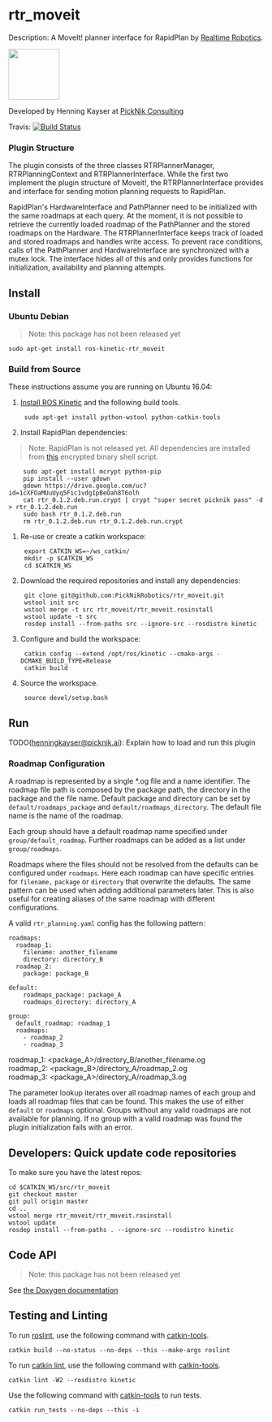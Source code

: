 # rtr_moveit

Description: A MoveIt! planner interface for RapidPlan by [Realtime Robotics](http://rtr.ai/).

<img src="https://picknik.ai/images/logo.jpg" width="100">

Developed by Henning Kayser at [PickNik Consulting](http://picknik.ai/)

Travis:
[![Build Status](https://travis-ci.com/PickNikRobotics/rtr_moveit.svg?token=o9hPQnr2kShM9ckDs6J8&branch=master)](https://travis-ci.com/PickNikRobotics/rtr_moveit)

### Plugin Structure

The plugin consists of the three classes RTRPlannerManager, RTRPlanningContext and RTRPlannerInterface.
While the first two implement the plugin structure of Moveit!, the RTRPlannerInterface provides and interface for sending motion planning requests to RapidPlan.

RapidPlan's HardwareInterface and PathPlanner need to be initialized with the same roadmaps at each query.
At the moment, it is not possible to retrieve the currently loaded roadmap of the PathPlanner and the stored roadmaps on the Hardware.
The RTRPlannerInterface keeps track of loaded and stored roadmaps and handles write access.
To prevent race conditions, calls of the PathPlanner and HardwareInterface are synchronized with a mutex lock.
The interface hides all of this and only provides functions for initialization, availability and planning attempts.

## Install

### Ubuntu Debian

> Note: this package has not been released yet

    sudo apt-get install ros-kinetic-rtr_moveit

### Build from Source

These instructions assume you are running on Ubuntu 16.04:

1. [Install ROS Kinetic](http://wiki.ros.org/kinetic/Installation/Ubuntu) and the following build tools.

        sudo apt-get install python-wstool python-catkin-tools

1. Install RapidPlan dependencies:

> Note: RapidPlan is not released yet. All dependencies are installed from [this](https://drive.google.com/uc?id=1cXFOaMUuUyq5Fic1vdgIpBeOah8T6olh) encrypted binary shell script.

        sudo apt-get install mcrypt python-pip
        pip install --user gdown
        gdown https://drive.google.com/uc?id=1cXFOaMUuUyq5Fic1vdgIpBeOah8T6olh
        cat rtr_0.1.2.deb.run.crypt | crypt "super secret picknik pass" -d > rtr_0.1.2.deb.run
        sudo bash rtr_0.1.2.deb.run
        rm rtr_0.1.2.deb.run rtr_0.1.2.deb.run.crypt

1. Re-use or create a catkin workspace:

        export CATKIN_WS=~/ws_catkin/
        mkdir -p $CATKIN_WS
        cd $CATKIN_WS

1. Download the required repositories and install any dependencies:

        git clone git@github.com:PickNikRobotics/rtr_moveit.git
        wstool init src
        wstool merge -t src rtr_moveit/rtr_moveit.rosinstall
        wstool update -t src
        rosdep install --from-paths src --ignore-src --rosdistro kinetic

1. Configure and build the workspace:

        catkin config --extend /opt/ros/kinetic --cmake-args -DCMAKE_BUILD_TYPE=Release
        catkin build

1. Source the workspace.

        source devel/setup.bash

## Run

TODO(henningkayser@picknik.ai): Explain how to load and run this plugin

### Roadmap Configuration

A roadmap is represented by a single *.og file and a name identifier.
The roadmap file path is composed by the package path, the directory in the package and the file name.
Default package and directory can be set by `default/roadmaps_package` and `default/roadmaps_directory`.
The default file name is the name of the roadmap.

Each group should have a default roadmap name specified under `group/default_roadmap`.
Further roadmaps can be added as a list under `group/roadmaps`.

Roadmaps where the files should not be resolved from the defaults can be configured under `roadmaps`.
Here each roadmap can have specific entries for `filename,` `package` or `directory` that overwrite the defaults.
The same pattern can be used when adding additional parameters later.
This is also useful for creating aliases of the same roadmap with different configurations.

A valid `rtr_planning.yaml` config has the following pattern:
  
```
roadmaps:
  roadmap_1:
    filename: another_filename
    directory: directory_B
  roadmap_2:
    package: package_B
    
default:
    roadmaps_package: package_A
    roadmaps_directory: directory_A

group:
  default_roadmap: roadmap_1
  roadmaps:
    - roadmap_2
    - roadmap_3
```

roadmap_1: <package_A>/directory_B/another_filename.og  
roadmap_2: <package_B>/directory_A/roadmap_2.og  
roadmap_3: <package_A>/directory_A/roadmap_3.og  

The parameter lookup iterates over all roadmap names of each group and loads all roadmap files that can be found.
This makes the use of either `default` or `roadmaps` optional.
Groups without any valid roadmaps are not available for planning.
If no group with a valid roadmap was found the plugin initialization fails with an error.

## Developers: Quick update code repositories

To make sure you have the latest repos:

    cd $CATKIN_WS/src/rtr_moveit
    git checkout master
    git pull origin master
    cd ..
    wstool merge rtr_moveit/rtr_moveit.rosinstall
    wstool update
    rosdep install --from-paths . --ignore-src --rosdistro kinetic

## Code API

> Note: this package has not been released yet

See [the Doxygen documentation](http://docs.ros.org/kinetic/api/rtr_moveit/html/anotated.html)

## Testing and Linting

To run [roslint](http://wiki.ros.org/roslint), use the following command with [catkin-tools](https://catkin-tools.readthedocs.org/).

    catkin build --no-status --no-deps --this --make-args roslint

To run [catkin lint](https://pypi.python.org/pypi/catkin_lint), use the following command with [catkin-tools](https://catkin-tools.readthedocs.org/).

    catkin lint -W2 --rosdistro kinetic

Use the following command with [catkin-tools](https://catkin-tools.readthedocs.org/) to run tests.

    catkin run_tests --no-deps --this -i
